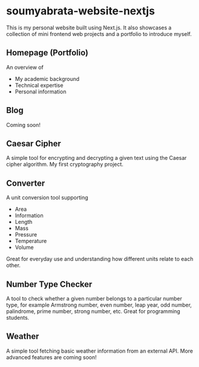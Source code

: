 # soumyabrata-website-nextjs
This is my personal website built using Next.js. It also showcases a collection of mini frontend web projects and a portfolio to introduce myself.

## Homepage (Portfolio)
An overview of
- My academic background
- Technical expertise
- Personal information

## Blog
Coming soon!

## Caesar Cipher
A simple tool for encrypting and decrypting a given text using the Caesar cipher algorithm. My first cryptography project.

## Converter
A unit conversion tool supporting
- Area
- Information
- Length
- Mass
- Pressure
- Temperature
- Volume

Great for everyday use and understanding how different units relate to each other.

## Number Type Checker
A tool to check whether a given number belongs to a particular number type, for example Armstrong number, even number, leap year, odd number, palindrome, prime number, strong number, etc. Great for programming students.

## Weather
A simple tool fetching basic weather information from an external API. More advanced features are coming soon!